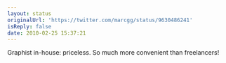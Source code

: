 ```yaml
---
layout: status
originalUrl: 'https://twitter.com/marcgg/status/9630486241'
isReply: false
date: 2010-02-25 15:37:21
---
```


Graphist in-house: priceless. So much more convenient than freelancers!
